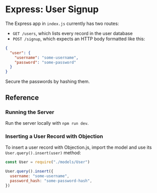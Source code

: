 # Express: User Signup

The Express app in `index.js` currently has two routes:

* `GET /users`, which lists every record in the user database
* `POST /signup`, which expects an HTTP body formatted like this:

```json
{
  "user": {
    "username": "some-username",
    "password": "some-password"
  }
}
```

Secure the passwords by hashing them.

## Reference

### Running the Server

Run the server locally with `npm run dev`.

### Inserting a User Record with Objection

To insert a user record with Objection.js, import the model and use its `User.query().insert(user)` method:

```js
const User = require("./models/User")

User.query().insert({
  username: "some-username",
  password_hash: "some-password-hash",
})
```
